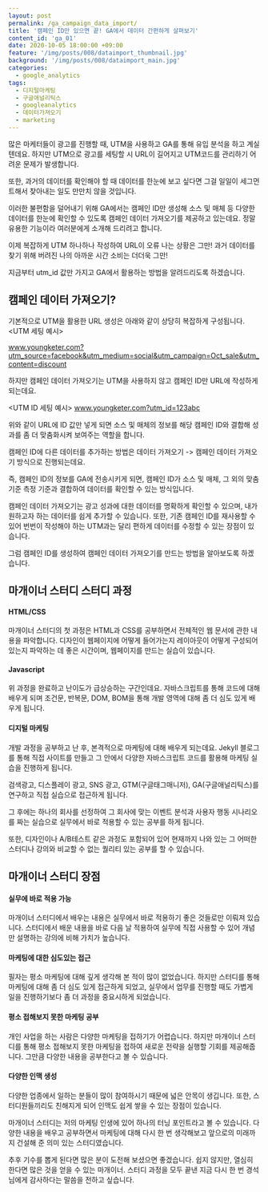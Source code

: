 ```yaml
---
layout: post
permalink: /ga_campaign_data_import/
title: '캠페인 ID만 있으면 끝! GA에서 데이터 간편하게 살펴보기'
content_id: 'ga_01'
date: 2020-10-05 18:00:00 +09:00
feature: '/img/posts/008/dataimport_thumbnail.jpg'
background: '/img/posts/008/dataimport_main.jpg'
categories:  
  - google_analytics
tags:
  - 디지털마케팅
  - 구글애널리틱스
  - googleanalytics
  - 데이터가져오기
  - marketing
---
```


많은 마케터들이 광고를 진행할 때, UTM을 사용하고 GA를 통해 유입 분석을 하고 계실 텐데요. 하지만 UTM으로 광고를 세팅할 시 URL이 길어지고 UTM코드를 관리하기 어려운 문제가 발생합니다.

또한, 과거의 데이터를 확인해야 할 때 데이터를 한눈에 보고 싶다면 그걸 일일이 세그먼트해서 찾아내는 일도 만만치 않을 것입니다.

이러한 불편함을 덜어내기 위해 GA에서는 캠페인 ID만 생성해 소스 및 매체 등 다양한 데이터를 한눈에 확인할 수 있도록 캠페인 데이터 가져오기를 제공하고 있는데요. 정말 유용한 기능이라 여러분에게 소개해 드리려고 합니다.

이제 복잡하게 UTM 하나하나 작성하여 URL이 오류 나는 상황은 그만! 과거 데이터를 찾기 위해 버려진 나의 아까운 시간 소비는 더더욱 그만!

지금부터 utm_id 값만 가지고 GA에서 활용하는 방법을 알려드리도록 하겠습니다.

## 캠페인 데이터 가져오기? ##

기본적으로 UTM을 활용한 URL 생성은 아래와 같이 상당히 복잡하게 구성됩니다. <UTM 세팅 예시>

www.youngketer.com?utm_source=facebook&utm_medium=social&utm_campaign=Oct_sale&utm_content=discount

하지만 캠페인 데이터 가져오기는 UTM을 사용하지 않고 캠페인 ID만 URL에 작성하게 되는데요.

<UTM ID 세팅 예시>
 www.youngketer.com?utm_id=123abc

위와 같이 URL에 ID 값만 넣게 되면 소스 및 매체의 정보를 해당 캠페인 ID와 결합해 성과를 좀 더 맞춤화시켜 보여주는 역할을 합니다.

캠페인 ID에 다른 데이터를 추가하는 방법은 데이터 가져오기 -> 캠페인 데이터 가져오기 방식으로 진행되는데요.

즉, 캠페인 ID의 정보를 GA에 전송시키게 되면, 캠페인 ID가 소스 및 매체, 그 외의 맞춤 기준 측정 기준과 결합하여 데이터를 확인할 수 있는 방식입니다.

캠페인 데이터 가져오기는 광고 성과에 대한 데이터를 명확하게 확인할 수 있으며, 내가 원하고자 하는 데이터를 쉽게 추가할 수 있습니다. 또한, 기존 캠페인 ID를 재사용할 수 있어 번번이 작성해야 하는 UTM과는 달리 편하게 데이터를 수정할 수 있는 장점이 있습니다.

그럼 캠페인 ID를 생성하여 캠페인 데이터 가져오기를 만드는 방법을 알아보도록 하겠습니다.

## 마개이너 스터디 스터디 과정 ##

<h4>HTML/CSS</h4>

마개이너 스터디의 첫 과정은 HTML과 CSS를 공부하면서 전체적인 웹 문서에 관한 내용을 파악합니다. 디자인이 웹페이지에 어떻게 들어가는지 레이아웃이 어떻게 구성되어 있는지 파악하는 데 좋은 시간이며, 웹페이지를 만드는 실습이 있습니다.

<h4>Javascript</h4>

위 과정을 완료하고 난이도가 급상승하는 구간인데요. 자바스크립트를 통해 코드에 대해 배우게 되며 조건문, 반복문, DOM, BOM을 통해 개발 영역에 대해 좀 더 심도 있게 배우게 됩니다.

<h4>디지털 마케팅</h4>

개발 과정을 공부하고 난 후, 본격적으로 마케팅에 대해 배우게 되는데요. Jekyll 블로그를 통해 직접 사이트를 만들고 그 안에서 다양한 자바스크립트 코드를 활용해 마케팅 실습을 진행하게 됩니다.

검색광고, 디스플레이 광고, SNS 광고, GTM(구글태그매니저), GA(구글애널리틱스)를 연구하고 직접 실습으로 접근하게 됩니다.

그 후에는 하나의 회사를 선정하여 그 회사에 맞는 이벤트 분석과 사용자 행동 시나리오를 짜는 실습으로 실무에서 바로 적용할 수 있는 공부를 하게 됩니다.

또한, 디자인이나 A/B테스트 같은 과정도 포함되어 있어 현재까지 나와 있는 그 어떠한 스터디나 강의와 비교할 수 없는 퀄리티 있는 공부를 할 수 있습니다.

## 마개이너 스터디 장점 ##

<h4>실무에 바로 적용 가능</h4>

마개이너 스터디에서 배우는 내용은 실무에서 바로 적용하기 좋은 것들로만 이뤄져 있습니다. 스터디에서 배운 내용을 바로 다음 날 적용하여 실무에 직접 사용할 수 있어 개념만 설명하는 강의에 비해 가치가 높습니다.

<h4>마케팅에 대한 심도있는 접근</h4>

필자는 평소 마케팅에 대해 깊게 생각해 본 적이 많이 없었습니다. 하지만 스터디를 통해 마케팅에 대해 좀 더 심도 있게 접근하게 되었고, 실무에서 업무를 진행할 때도 가볍게 일을 진행하기보다 좀 더 과정을 중요시하게 되었습니다.

<h4>평소 접해보지 못한 마케팅 공부</h4>

개인 사업을 하는 사람은 다양한 마케팅을 접하기가 어렵습니다. 하지만 마개이너 스터디를 통해 평소 접해보지 못한 마케팅을 접하여 새로운 전략을 실행할 기회를 제공해줍니다. 그만큼 다양한 내용을 공부한다고 볼 수 있습니다.

<h4>다양한 인맥 생성</h4>

다양한 업종에서 일하는 분들이 많이 참여하시기 때문에 넓은 안목이 생깁니다. 또한, 스터디원들끼리도 친해지게 되어 인맥도 쉽게 쌓을 수 있는 장점이 있습니다.

마개이너 스터디는 저의 마케팅 인생에 있어 하나의 터닝 포인트라고 볼 수 있습니다. 다양한 내용을 배우고 공부하면서 마케팅에 대해 다시 한 번 생각해보고 앞으로의 미래까지 건설해 준 의미 있는 스터디였습니다.

추후 기수를 뽑게 된다면 많은 분이 도전해 보셨으면 좋겠습니다. 쉽지 않지만, 열심히 한다면 많은 것을 얻을 수 있는 마개이너. 스터디 과정을 모두 끝낸 지금 다시 한 번 경석님에게 감사하다는 말씀을 전하고 싶습니다.